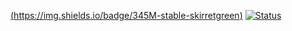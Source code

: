 [(https://img.shields.io/badge/345M-stable-skirretgreen)](https://github/Adminixtrator)
[![Status](https://img.shields.io/badge/Tensorflow-running-skirretgreen)](https://github/Adminixtrator)

